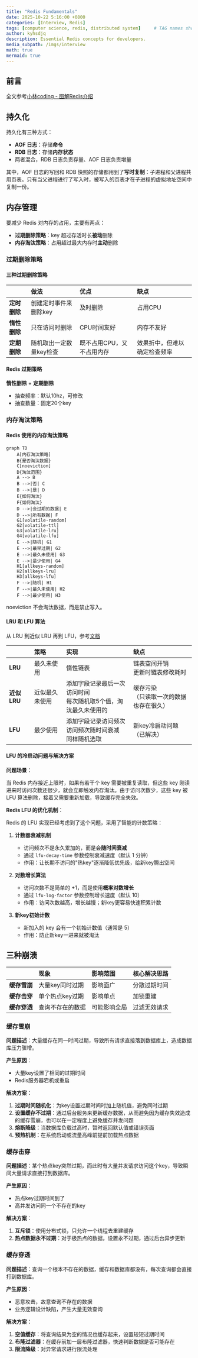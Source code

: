 ```yaml
---
title: "Redis Fundamentals"
date: 2025-10-22 5:16:00 +0800
categories: [Interview, Redis]
tags: [computer science, redis, distributed system]     # TAG names should always be lowercase
author: kyhsdjq
description: Essential Redis concepts for developers.
media_subpath: /imgs/interview
math: true
mermaid: true
---
```


## 前言

全文参考[小林coding - 图解Redis介绍](https://www.xiaolincoding.com/redis/)

## 持久化

持久化有三种方式：
- **AOF 日志**：存储**命令**
- **RDB 日志**：存储**内存状态**
- 两者混合，RDB 日志负责存量、AOF 日志负责增量

其中，AOF 日志的写回和 RDB 快照的存储都用到了**写时复制**：子进程和父进程共用页表。只有当父进程进行了写入时，被写入的页表才在子进程的虚拟地址空间中复制一份。

## 内存管理

要减少 Redis 对内存的占用，主要有两点：
- **过期删除策略**：key 超过存活时长**被动**删除
- **内存淘汰策略**：占用超过最大内存时**主动**删除

### 过期删除策略

#### 三种过期删除策略

||做法|优点|缺点|
|:---|:---|:---|:---|
|**定时删除**|创建定时事件来删除key|及时删除|占用CPU|
|**惰性删除**|只在访问时删除|CPU时间友好|内存不友好|
|**定期删除**|随机取出一定数量key检查|既不占用CPU，又不占用内存|效果折中，但难以确定检查频率|

#### Redis 过期策略

**惰性删除** + **定期删除**
- 抽查频率：默认10hz，可修改
- 抽查数量：固定20个key

### 内存淘汰策略

#### Redis 使用的内存淘汰策略

```mermaid
graph TD
    A[内存淘汰策略]
    B{是否淘汰数据}
    C[noeviction]
    D{淘汰范围}
    A --> B
    B -->|否| C
    B -->|是| D
    E{如何淘汰}
    F{如何淘汰}
    D -->|会过期的数据| E
    D -->|所有数据| F
    G1[volatile-random]
    G2[volatile-ttl]
    G3[volatile-lru]
    G4[volatile-lfu]
    E -->|随机| G1
    E -->|最早过期| G2
    E -->|最久未使用| G3
    E -->|最少使用| G4
    H1[allkeys-random]
    H2[allkeys-lru]
    H3[allkeys-lfu]
    F -->|随机| H1
    F -->|最久未使用| H2
    F -->|最少使用| H3
```

noeviction 不会淘汰数据，而是禁止写入。

#### LRU 和 LFU 算法

从 LRU 到近似 LRU 再到 LFU，参考[文档](https://redis.ac.cn/docs/latest/develop/reference/eviction/?utm_source=openai)

||策略|实现|缺点|
|:---|:---|:---|:---|
|**LRU**|最久未使用|惰性链表|链表空间开销<br>更新时链表修改耗时|
|**近似 LRU**|近似最久未使用|添加字段记录最后一次访问时间<br>每次随机取5个值，淘汰最久未使用的|缓存污染<br>（只读取一次的数据也存在很久）|
|**LFU**|最少使用|添加字段记录访问频次<br>访问频次随时间衰减<br>同样随机选取|新key冷启动问题（已解决）|

#### LFU 的冷启动问题与解决方案

**问题场景**：

当 Redis 内存接近上限时，如果有若干个 key 需要被重复读取，但这些 key 刚读进来时访问次数还很少，就会立即触发内存淘汰。由于访问次数少，这些 key 被 LFU 算法删除，接着又需要重新加载，导致缓存完全失效。

**Redis LFU 的优化机制**：

Redis 的 LFU 实现已经考虑到了这个问题，采用了智能的计数策略：

1. **计数器衰减机制**
   - 访问频次不是永久累加的，而是会**随时间衰减**
   - 通过 `lfu-decay-time` 参数控制衰减速度（默认 1 分钟）
   - 作用：让长期不访问的"热key"逐渐降低优先级，给新key腾出空间

2. **对数增长算法**
   - 访问次数不是简单的 +1，而是使用**概率对数增长**
   - 通过 `lfu-log-factor` 参数控制增长速度（默认 10）
   - 作用：访问次数越高，增长越慢；新key更容易快速积累计数

3. **新key初始计数**
   - 新加入的 key 会有一个初始计数值（通常是 5）
   - 作用：防止新key一进来就被淘汰

## 三种崩溃

||现象|影响范围|核心解决思路|
|:---|:---|:---|:---|
|**缓存雪崩**|大量key同时过期|影响面广|分散过期时间|
|**缓存击穿**|单个热点key过期|影响单点|加锁重建|
|**缓存穿透**|查询不存在的数据|可能影响全局|过滤无效请求|

### 缓存雪崩

**问题描述**：大量缓存在同一时间过期，导致所有请求直接落到数据库上，造成数据库压力骤增。

**产生原因**：
- 大量key设置了相同的过期时间
- Redis服务器宕机或重启

**解决方案**：
1. **过期时间随机化**：为key设置过期时间时加上随机值，避免同时过期
2. **设置缓存不过期**：通过后台服务来更新缓存数据，从而避免因为缓存失效造成的缓存雪崩，也可以在一定程度上避免缓存并发问题
3. **熔断降级**：当数据库负载过高时，暂时返回默认值或错误页面
4. **预热机制**：在系统启动或流量高峰前提前加载热点数据

### 缓存击穿

**问题描述**：某个热点key突然过期，而此时有大量并发请求访问这个key，导致瞬间大量请求直接打到数据库。

**产生原因**：
- 热点key过期时间到了
- 高并发访问同一个不存在的key

**解决方案**：
1. **互斥锁**：使用分布式锁，只允许一个线程去重建缓存
2. **热点数据永不过期**：对于极热点的数据，设置永不过期，通过后台异步更新

### 缓存穿透

**问题描述**：查询一个根本不存在的数据，缓存和数据库都没有，每次查询都会直接打到数据库。

**产生原因**：
- 恶意攻击，故意查询不存在的数据
- 业务逻辑设计缺陷，产生大量无效查询

**解决方案**：
1. **空值缓存**：将查询结果为空的情况也缓存起来，设置较短过期时间
2. **布隆过滤器**：在缓存前加一层布隆过滤器，快速判断数据是否可能存在
4. **限流降级**：对异常请求进行限流处理